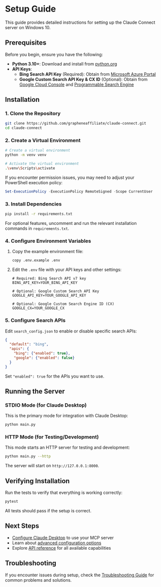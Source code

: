 # Setup Guide

This guide provides detailed instructions for setting up the Claude Connect server on Windows 10.

## Prerequisites

Before you begin, ensure you have the following:

- **Python 3.10+**: Download and install from [python.org](https://www.python.org/downloads/)
- **API Keys**:
  - **Bing Search API Key** (Required): Obtain from [Microsoft Azure Portal](https://portal.azure.com/#create/microsoft.bingsearch)
  - **Google Custom Search API Key & CX ID** (Optional): Obtain from [Google Cloud Console](https://console.cloud.google.com/apis/library/customsearch.googleapis.com) and [Programmable Search Engine](https://programmablesearchengine.google.com/)

## Installation

### 1. Clone the Repository

```bash
git clone https://github.com/grapheneaffiliate/claude-connect.git
cd claude-connect
```

### 2. Create a Virtual Environment

```bash
# Create a virtual environment
python -m venv venv

# Activate the virtual environment
.\venv\Scripts\activate
```

If you encounter permission issues, you may need to adjust your PowerShell execution policy:

```powershell
Set-ExecutionPolicy -ExecutionPolicy RemoteSigned -Scope CurrentUser
```

### 3. Install Dependencies

```bash
pip install -r requirements.txt
```

For optional features, uncomment and run the relevant installation commands in `requirements.txt`.

### 4. Configure Environment Variables

1. Copy the example environment file:
   ```bash
   copy .env.example .env
   ```

2. Edit the `.env` file with your API keys and other settings:
   ```
   # Required: Bing Search API v7 key
   BING_API_KEY=YOUR_BING_API_KEY

   # Optional: Google Custom Search API Key
   GOOGLE_API_KEY=YOUR_GOOGLE_API_KEY

   # Optional: Google Custom Search Engine ID (CX)
   GOOGLE_CX=YOUR_GOOGLE_CX
   ```

### 5. Configure Search APIs

Edit `search_config.json` to enable or disable specific search APIs:

```json
{
  "default": "bing",
  "apis": {
    "bing": {"enabled": true},
    "google": {"enabled": false}
  }
}
```

Set `"enabled": true` for the APIs you want to use.

## Running the Server

### STDIO Mode (for Claude Desktop)

This is the primary mode for integration with Claude Desktop:

```bash
python main.py
```

### HTTP Mode (for Testing/Development)

This mode starts an HTTP server for testing and development:

```bash
python main.py --http
```

The server will start on `http://127.0.0.1:8000`.

## Verifying Installation

Run the tests to verify that everything is working correctly:

```bash
pytest
```

All tests should pass if the setup is correct.

## Next Steps

- [Configure Claude Desktop](CLAUDE_DESKTOP.md) to use your MCP server
- Learn about [advanced configuration options](CONFIGURATION.md)
- Explore [API reference](API_REFERENCE.md) for all available capabilities

## Troubleshooting

If you encounter issues during setup, check the [Troubleshooting Guide](TROUBLESHOOTING.md) for common problems and solutions.

